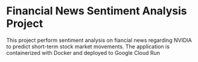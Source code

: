 # **Financial News Sentiment Analysis Project**

This project perform sentiment analysis on fiancial news regarding NVIDIA to predict short-term stock market movements. The application is containerized with Docker and deployed to Google Cloud Run

